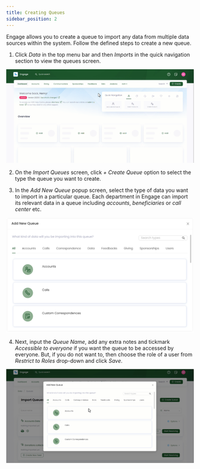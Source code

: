 ```yaml
---
title: Creating Queues
sidebar_position: 2
---
```


Engage allows you to create a queue to import any data from multiple data sources within the system. Follow the defined steps to create a new queue.

1. Click *Data* in the top menu bar and then *Imports* in the quick navigation section to view the queues screen.

![Land onto queues screen gif](./land-onto-queues-dashboard.gif)

2. On the *Import Queues* screen, click *+ Create Queue* option to select the type the queue you want to create.

3. In the *Add New Queue* popup screen, select the type of data you want to import in a particular queue. Each department in Engage can import its relevant data in a queue including *accounts*, *beneficiaries* or *call center* etc.  

![Choose the queue type](./choose-queue-type.png)

4. Next, input the *Queue Name*, add any extra notes and tickmark *Accessible to everyone* if you want the queue to be accessed by everyone. But, if you do not want to, then choose the role of a user from *Restrict to Roles* drop-down and click *Save*.   

![Add new queue information](./add-new-queue-information.gif)



